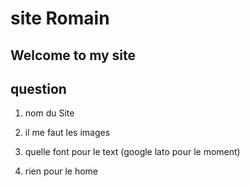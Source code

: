 # site Romain

## Welcome to my site

## question

1) nom du Site

2) il me faut les images

3) quelle font pour le text (google lato pour le moment)

4) rien pour le home
